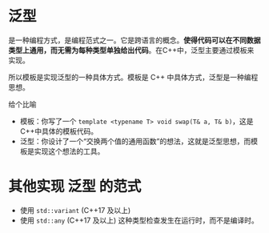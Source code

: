 # 泛型

是一种编程方式，是编程范式之一。它是跨语言的概念。**使得代码可以在不同数据类型上通用，而无需为每种类型单独给出代码**。在C++中，泛型主要通过模板来实现。

所以模板是实现泛型的一种具体方式。模板是 C++ 中具体方式，泛型是一种编程思想。

给个比喻

  - 模板：你写了一个 `template <typename T> void swap(T& a, T& b)`，这是C++中具体的模板代码。
  - 泛型：你设计了一个“交换两个值的通用函数”的想法，这就是泛型思想，而模板是实现这个想法的工具。

# 其他实现 泛型 的范式

  - 使用 `std::variant` (C++17 及以上)
  - 使用 `std::any` (C++17 及以上)  这种类型检查发生在运行时，而不是编译时。

